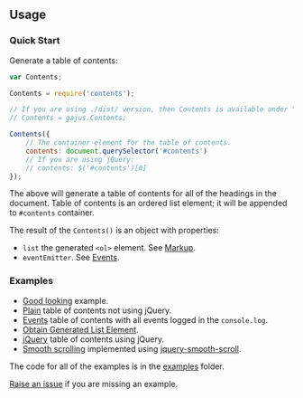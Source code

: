 ## Usage

### Quick Start

Generate a table of contents:

```js
var Contents;

Contents = require('contents');

// If you are using ./dist/ version, then Contents is available under "gajus" global property, i.e.
// Contents = gajus.Contents;

Contents({
    // The container element for the table of contents.
    contents: document.querySelector('#contents')
    // If you are using jQuery:
    // contents: $('#contents')[0]
});
```

The above will generate a table of contents for all of the headings in the document. Table of contents is an ordered list element; it will be appended to `#contents` container.

The result of the `Contents()` is an object with properties:

* `list` the generated `<ol>` element. See [Markup](#markup).
* `eventEmitter`. See [Events](#events).

### Examples

* [Good looking](http://gajus.com/sandbox/contents/examples/good-looking/) example.
* [Plain](http://gajus.com/sandbox/contents/examples/plain/) table of contents not using jQuery.
* [Events](http://gajus.com/sandbox/contents/examples/events/) table of contents with all events logged in the `console.log`.
* [Obtain Generated List Element](http://gajus.com/sandbox/contents/examples/list-element/).
* [jQuery](http://gajus.com/sandbox/contents/examples/jquery/) table of contents using jQuery.
* [Smooth scrolling](http://gajus.com/sandbox/contents/examples/smooth-scrolling/) implemented using [jquery-smooth-scroll](https://github.com/kswedberg/jquery-smooth-scroll).

The code for all of the examples is in the [examples](./examples/) folder.

[Raise an issue](https://github.com/gajus/contents/issues) if you are missing an example.